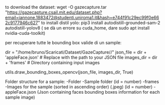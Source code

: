 
to download the dataset:
wget -O gazecapture.tar "https://gazecapture.csail.mit.edu/dataset.php?email=iannone.1883472@studenti.uniroma1.it&hash=e744f91c29ec99f0e662c9177946c627"
to install distil yolo: pip3 install autodistill-grounded-sam-2 autodistill-yolov8 ( se dà un errore su cuda_home, dare sudo apt install nvidia-cuda-toolkit)


per recuperare tutte le bounding box valide di un sample: 

   
dir = "/home/bruno/Scaricati/Dataset/GazeCapture/<SAMPLE>/"
json_file = dir + 'appleFace.json'  # Replace with the path to your JSON file
images_dir = dir + 'frames'       # Directory containing input images

utils.draw_bounding_boxes_opencv(json_file, images_dir, True)


Folder structure for a sample:
-Folder
    -Sample folder (id = number)
        -frames
            -Images for the sample (sorted in ascending order) (.jpeg) (id = number)
        -appleFace.json (Json containing faces bounding boxes information for each sample image)